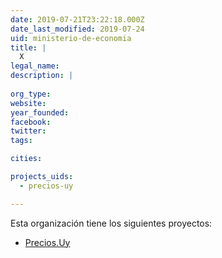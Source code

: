 ```yaml
---
date: 2019-07-21T23:22:18.000Z
date_last_modified: 2019-07-24
uid: ministerio-de-economia
title: |
  X
legal_name: 
description: |
  
org_type: 
website: 
year_founded: 
facebook: 
twitter: 
tags:

cities: 

projects_uids:
  - precios-uy

---
```


Esta organización tiene los siguientes proyectos:

- [Precios.Uy](/proyectos/precios-uy)

